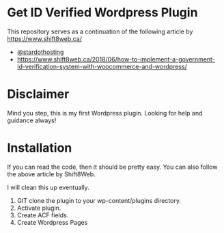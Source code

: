 # Get ID Verified Wordpress Plugin
This repository serves as a continuation of the following article by https://www.shift8web.ca/ 
* [@stardothosting](https://github.com/stardothosting)
* https://www.shift8web.ca/2018/06/how-to-implement-a-government-id-verification-system-with-woocommerce-and-wordpress/

# Disclaimer
Mind you step, this is my first Wordpress plugin. Looking for help and guidance always!

# Installation
If you can read the code, then it should be pretty easy. You can also follow the above article by Shift8Web.

I will clean this up eventually.

1. GIT clone the plugin to your wp-content/plugins directory.
2. Activate plugin.
3. Create ACF fields.
4. Create Wordpress Pages

